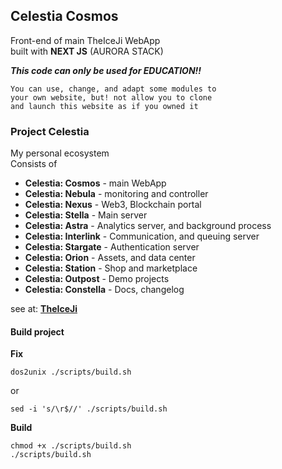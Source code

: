 ## Celestia Cosmos

Front-end of main TheIceJi WebApp <br>
built with **NEXT JS** (AURORA STACK)

***This code can only be used for EDUCATION!!***
````
You can use, change, and adapt some modules to
your own website, but! not allow you to clone
and launch this website as if you owned it
````

### Project Celestia

My personal ecosystem <br>
Consists of

- **Celestia: Cosmos** - main WebApp
- **Celestia: Nebula** - monitoring and controller
- **Celestia: Nexus** - Web3, Blockchain portal
- **Celestia: Stella** - Main server
- **Celestia: Astra** - Analytics server, and background process
- **Celestia: Interlink** - Communication, and queuing server
- **Celestia: Stargate** - Authentication server
- **Celestia: Orion** - Assets, and data center
- **Celestia: Station** - Shop and marketplace
- **Celestia: Outpost** - Demo projects
- **Celestia: Constella** - Docs, changelog

see at: [**TheIceJi**](https://theiceji.com)

#### Build project

**Fix**
```
dos2unix ./scripts/build.sh
```
or
```
sed -i 's/\r$//' ./scripts/build.sh
```

**Build**
```
chmod +x ./scripts/build.sh
./scripts/build.sh
```